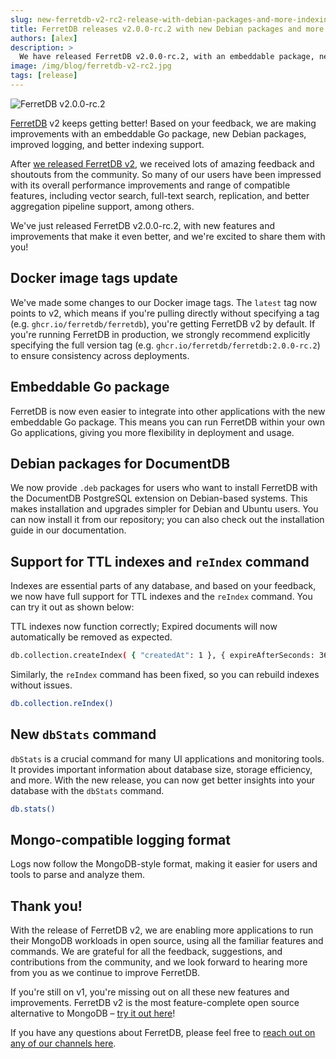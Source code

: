 ```yaml
---
slug: new-ferretdb-v2-rc2-release-with-debian-packages-and-more-indexing-support
title: FerretDB releases v2.0.0-rc.2 with new Debian packages and more indexing support
authors: [alex]
description: >
  We have released FerretDB v2.0.0-rc.2, with an embeddable package, new Debian packages, improved stats and logging, and more indexing support.
image: /img/blog/ferretdb-v2-rc2.jpg
tags: [release]
---
```


![FerretDB v2.0.0-rc.2](/img/blog/ferretdb-v2-rc2.jpg)

[FerretDB](https://www.ferretdb.com/) v2 keeps getting better!
Based on your feedback, we are making improvements with an embeddable Go package, new Debian packages, improved logging, and better indexing support.

<!--truncate-->

After [we released FerretDB v2](https://blog.ferretdb.io/ferretdb-releases-v2-faster-more-compatible-mongodb-alternative/), we received lots of amazing feedback and shoutouts from the community.
So many of our users have been impressed with its overall performance improvements and range of compatible features, including vector search, full-text search, replication, and better aggregation pipeline support, among others.

We've just released FerretDB v2.0.0-rc.2, with new features and improvements that make it even better, and we're excited to share them with you!

## Docker image tags update

We've made some changes to our Docker image tags.
The `latest` tag now points to v2, which means if you're pulling directly without specifying a tag (e.g. `ghcr.io/ferretdb/ferretdb`), you're getting FerretDB v2 by default.
If you're running FerretDB in production, we strongly recommend explicitly specifying the full version tag (e.g. `ghcr.io/ferretdb/ferretdb:2.0.0-rc.2`) to ensure consistency across deployments.

## Embeddable Go package

FerretDB is now even easier to integrate into other applications with the new embeddable Go package.
This means you can run FerretDB within your own Go applications, giving you more flexibility in deployment and usage.

## Debian packages for DocumentDB

We now provide `.deb` packages for users who want to install FerretDB with the DocumentDB PostgreSQL extension on Debian-based systems.
This makes installation and upgrades simpler for Debian and Ubuntu users.
You can now install it from our repository; you can also check out the installation guide in our documentation.

## Support for TTL indexes and `reIndex` command

Indexes are essential parts of any database, and based on your feedback, we now have full support for TTL indexes and the `reIndex` command.
You can try it out as shown below:

TTL indexes now function correctly; Expired documents will now automatically be removed as expected.

```sh
db.collection.createIndex( { "createdAt": 1 }, { expireAfterSeconds: 3600 } )
```

Similarly, the `reIndex` command has been fixed, so you can rebuild indexes without issues.

```sh
db.collection.reIndex()
```

## New `dbStats` command

`dbStats` is a crucial command for many UI applications and monitoring tools.
It provides important information about database size, storage efficiency, and more.
With the new release, you can now get better insights into your database with the `dbStats` command.

```sh
db.stats()
```

## Mongo-compatible logging format

Logs now follow the MongoDB-style format, making it easier for users and tools to parse and analyze them.

## Thank you!

With the release of FerretDB v2, we are enabling more applications to run their MongoDB workloads in open source, using all the familiar features and commands.
We are grateful for all the feedback, suggestions, and contributions from the community, and we look forward to hearing more from you as we continue to improve FerretDB.

If you're still on v1, you're missing out on all these new features and improvements.
FerretDB v2 is the most feature-complete open source alternative to MongoDB – [try it out here](https://github.com/FerretDB/FerretDB/releases)!

If you have any questions about FerretDB, please feel free to [reach out on any of our channels here](https://docs.ferretdb.io/#community).
